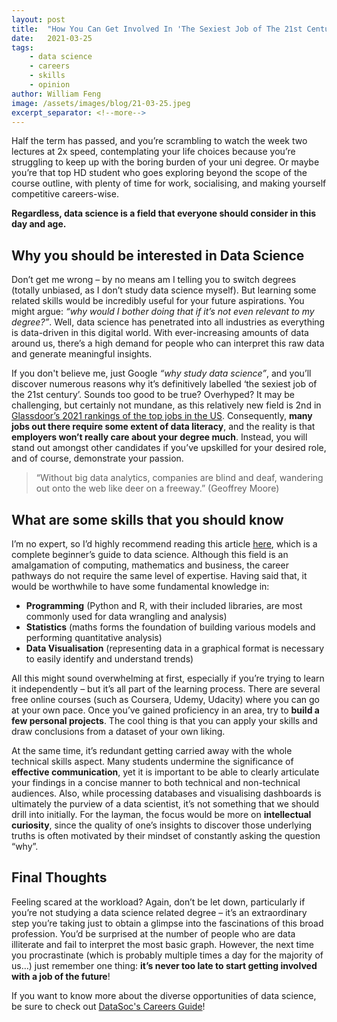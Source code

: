 ```yaml
---
layout: post
title:  "How You Can Get Involved In 'The Sexiest Job of The 21st Century'"
date:   2021-03-25
tags: 
    - data science
    - careers
    - skills
    - opinion
author: William Feng
image: /assets/images/blog/21-03-25.jpeg
excerpt_separator: <!--more-->
---
```


Half the term has passed, and you’re scrambling to watch the week two lectures at 2x speed, contemplating your life choices because you’re struggling to keep up with the boring burden of your uni degree. Or maybe you’re that top HD student who goes exploring beyond the scope of the course outline, with plenty of time for work, socialising, and making yourself competitive careers-wise.

<!--more-->

**Regardless, data science is a field that everyone should consider in this day and age.**

## Why you should be interested in Data Science ##

Don’t get me wrong – by no means am I telling you to switch degrees (totally unbiased, as I don’t study data science myself). But learning some related skills would be incredibly useful for your future aspirations. You might argue: *“why would I bother doing that if it’s not even relevant to my degree?”*. Well, data science has penetrated into all industries as everything is data-driven in this digital world. With ever-increasing amounts of data around us, there’s a high demand for people who can interpret this raw data and generate meaningful insights. 

If you don't believe me, just Google *“why study data science”*, and you’ll discover numerous reasons why it’s definitively labelled ‘the sexiest job of the 21st century’. Sounds too good to be true? Overhyped? It may be challenging, but certainly not mundane, as this relatively new field is 2nd in [Glassdoor’s 2021 rankings of the top jobs in the US](https://www.glassdoor.com/List/Best-Jobs-in-America-LST_KQ0,20.htm). Consequently, **many jobs out there require some extent of data literacy**, and the reality is that **employers won’t really care about your degree much**. Instead, you will stand out amongst other candidates if you’ve upskilled for your desired role, and of course, demonstrate your passion.

>“Without big data analytics, companies are blind and deaf, wandering out onto the web like deer on a freeway.” (Geoffrey Moore)

## What are some skills that you should know ##

I’m no expert, so I’d highly recommend reading this article [here](https://towardsdatascience.com/the-absolute-beginners-guide-for-data-science-rookies-736e4fcbff0a), which is a complete beginner’s guide to data science. Although this field is an amalgamation of computing, mathematics and business, the career pathways do not require the same level of expertise. Having said that, it would be worthwhile to have some fundamental knowledge in:
-	**Programming** (Python and R, with their included libraries, are most commonly used for data wrangling and analysis)
-	**Statistics** (maths forms the foundation of building various models and performing quantitative analysis)
-	**Data Visualisation** (representing data in a graphical format is necessary to easily identify and understand trends)

All this might sound overwhelming at first, especially if you’re trying to learn it independently – but it’s all part of the learning process. There are several free online courses (such as Coursera, Udemy, Udacity) where you can go at your own pace. Once you’ve gained proficiency in an  area, try to **build a few personal projects**. The cool thing is that you can apply your skills and draw conclusions from a dataset of your own liking.

At the same time, it’s redundant getting carried away with the whole technical skills aspect. Many students undermine the significance of **effective communication**, yet it is important to be able to clearly articulate your findings in a concise manner to both technical and non-technical audiences. Also, while processing databases and visualising dashboards is ultimately the purview of a data scientist, it’s not something that we should drill into initially. For the layman, the focus would be more on **intellectual curiosity**, since the quality of one’s insights to discover those underlying truths is often motivated by their mindset of constantly asking the question “why”. 

## Final Thoughts ##

Feeling scared at the workload? Again, don’t be let down, particularly if you’re not studying a data science related degree – it’s an extraordinary step you’re taking just to obtain a glimpse into the fascinations of this broad profession. You’d be surprised at the number of people who are data illiterate and fail to interpret the most basic graph. However, the next time you procrastinate (which is probably multiple times a day for the majority of us…) just remember one thing: **it’s never too late to start getting involved with a job of the future**!

If you want to know more about the diverse opportunities of data science, be sure to check out <a href="/publications/careers-guide">DataSoc's Careers Guide</a>!
